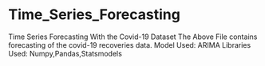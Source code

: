 # Time_Series_Forecasting
Time Series Forecasting With the Covid-19 Dataset
The Above File contains forecasting of the covid-19 recoveries data. 
Model Used: ARIMA
Libraries Used: Numpy,Pandas,Statsmodels
